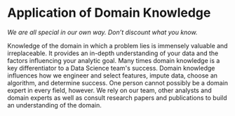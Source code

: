 Application of Domain Knowledge
====================
*We are all special in our own way. Don’t discount what you know.*

Knowledge of the domain in which a problem lies is immensely valuable and irreplaceable. It provides an in-depth understanding of your data and the factors influencing your analytic goal. Many times domain knowledge is a key differentiator to a Data Science team's success. Domain knowledge influences how we engineer and select features, impute data, choose an algorithm, and determine success. One person cannot possibly be a domain expert in every field, however. We rely on our team, other analysts and domain experts as well as consult research papers and publications to build an understanding of the domain.

